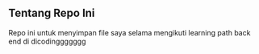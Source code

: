## Tentang Repo Ini

Repo ini untuk menyimpan file saya selama mengikuti learning path back end di dicodinggggggg
